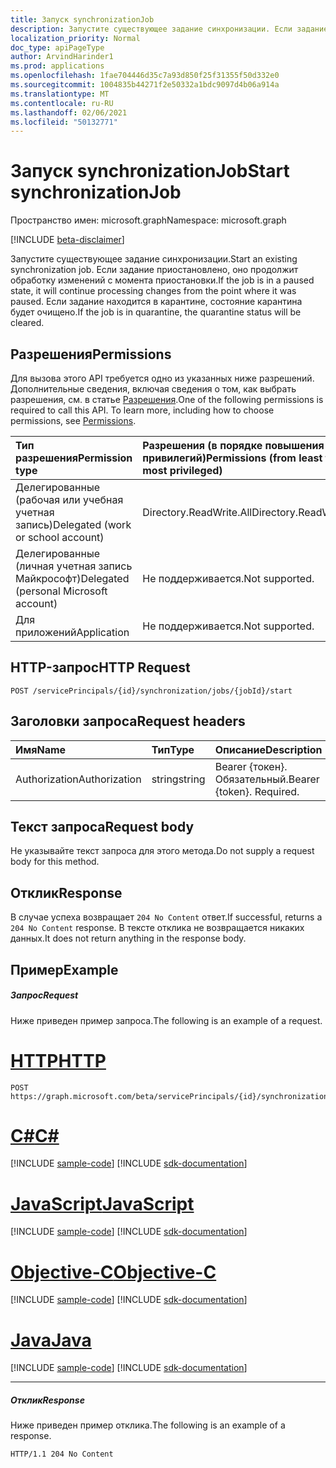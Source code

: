 ```yaml
---
title: Запуск synchronizationJob
description: Запустите существующее задание синхронизации. Если задание приостановлено, оно продолжит обработку изменений с момента приостановки. Если задание находится в карантине, состояние карантина будет очищено.
localization_priority: Normal
doc_type: apiPageType
author: ArvindHarinder1
ms.prod: applications
ms.openlocfilehash: 1fae704446d35c7a93d850f25f31355f50d332e0
ms.sourcegitcommit: 1004835b44271f2e50332a1bdc9097d4b06a914a
ms.translationtype: MT
ms.contentlocale: ru-RU
ms.lasthandoff: 02/06/2021
ms.locfileid: "50132771"
---
```

# <a name="start-synchronizationjob"></a><span data-ttu-id="bcf39-105">Запуск synchronizationJob</span><span class="sxs-lookup"><span data-stu-id="bcf39-105">Start synchronizationJob</span></span>

<span data-ttu-id="bcf39-106">Пространство имен: microsoft.graph</span><span class="sxs-lookup"><span data-stu-id="bcf39-106">Namespace: microsoft.graph</span></span>

[!INCLUDE [beta-disclaimer](../../includes/beta-disclaimer.md)]

<span data-ttu-id="bcf39-107">Запустите существующее задание синхронизации.</span><span class="sxs-lookup"><span data-stu-id="bcf39-107">Start an existing synchronization job.</span></span> <span data-ttu-id="bcf39-108">Если задание приостановлено, оно продолжит обработку изменений с момента приостановки.</span><span class="sxs-lookup"><span data-stu-id="bcf39-108">If the job is in a paused state, it will continue processing changes from the point where it was paused.</span></span> <span data-ttu-id="bcf39-109">Если задание находится в карантине, состояние карантина будет очищено.</span><span class="sxs-lookup"><span data-stu-id="bcf39-109">If the job is in quarantine, the quarantine status will be cleared.</span></span>

## <a name="permissions"></a><span data-ttu-id="bcf39-110">Разрешения</span><span class="sxs-lookup"><span data-stu-id="bcf39-110">Permissions</span></span>
<span data-ttu-id="bcf39-p103">Для вызова этого API требуется одно из указанных ниже разрешений. Дополнительные сведения, включая сведения о том, как выбрать разрешения, см. в статье [Разрешения](/graph/permissions-reference).</span><span class="sxs-lookup"><span data-stu-id="bcf39-p103">One of the following permissions is required to call this API. To learn more, including how to choose permissions, see [Permissions](/graph/permissions-reference).</span></span>

|<span data-ttu-id="bcf39-113">Тип разрешения</span><span class="sxs-lookup"><span data-stu-id="bcf39-113">Permission type</span></span>                        | <span data-ttu-id="bcf39-114">Разрешения (в порядке повышения привилегий)</span><span class="sxs-lookup"><span data-stu-id="bcf39-114">Permissions (from least to most privileged)</span></span>              |
|:--------------------------------------|:---------------------------------------------------------|
|<span data-ttu-id="bcf39-115">Делегированные (рабочая или учебная учетная запись)</span><span class="sxs-lookup"><span data-stu-id="bcf39-115">Delegated (work or school account)</span></span>     |<span data-ttu-id="bcf39-116">Directory.ReadWrite.All</span><span class="sxs-lookup"><span data-stu-id="bcf39-116">Directory.ReadWrite.All</span></span>  |
|<span data-ttu-id="bcf39-117">Делегированные (личная учетная запись Майкрософт)</span><span class="sxs-lookup"><span data-stu-id="bcf39-117">Delegated (personal Microsoft account)</span></span> |<span data-ttu-id="bcf39-118">Не поддерживается.</span><span class="sxs-lookup"><span data-stu-id="bcf39-118">Not supported.</span></span> |
|<span data-ttu-id="bcf39-119">Для приложений</span><span class="sxs-lookup"><span data-stu-id="bcf39-119">Application</span></span>                            |<span data-ttu-id="bcf39-120">Не поддерживается.</span><span class="sxs-lookup"><span data-stu-id="bcf39-120">Not supported.</span></span> | 

## <a name="http-request"></a><span data-ttu-id="bcf39-121">HTTP-запрос</span><span class="sxs-lookup"><span data-stu-id="bcf39-121">HTTP Request</span></span>
<!-- { "blockType": "ignored" } -->
```http
POST /servicePrincipals/{id}/synchronization/jobs/{jobId}/start
```

## <a name="request-headers"></a><span data-ttu-id="bcf39-122">Заголовки запроса</span><span class="sxs-lookup"><span data-stu-id="bcf39-122">Request headers</span></span>

| <span data-ttu-id="bcf39-123">Имя</span><span class="sxs-lookup"><span data-stu-id="bcf39-123">Name</span></span>           | <span data-ttu-id="bcf39-124">Тип</span><span class="sxs-lookup"><span data-stu-id="bcf39-124">Type</span></span>    | <span data-ttu-id="bcf39-125">Описание</span><span class="sxs-lookup"><span data-stu-id="bcf39-125">Description</span></span>|
|:---------------|:--------|:-----------|
| <span data-ttu-id="bcf39-126">Authorization</span><span class="sxs-lookup"><span data-stu-id="bcf39-126">Authorization</span></span>  | <span data-ttu-id="bcf39-127">string</span><span class="sxs-lookup"><span data-stu-id="bcf39-127">string</span></span>  | <span data-ttu-id="bcf39-p104">Bearer {токен}. Обязательный.</span><span class="sxs-lookup"><span data-stu-id="bcf39-p104">Bearer {token}. Required.</span></span> |

## <a name="request-body"></a><span data-ttu-id="bcf39-130">Текст запроса</span><span class="sxs-lookup"><span data-stu-id="bcf39-130">Request body</span></span>

<span data-ttu-id="bcf39-131">Не указывайте текст запроса для этого метода.</span><span class="sxs-lookup"><span data-stu-id="bcf39-131">Do not supply a request body for this method.</span></span> 

## <a name="response"></a><span data-ttu-id="bcf39-132">Отклик</span><span class="sxs-lookup"><span data-stu-id="bcf39-132">Response</span></span>

<span data-ttu-id="bcf39-133">В случае успеха возвращает `204 No Content` ответ.</span><span class="sxs-lookup"><span data-stu-id="bcf39-133">If successful, returns a `204 No Content` response.</span></span> <span data-ttu-id="bcf39-134">В тексте отклика не возвращается никаких данных.</span><span class="sxs-lookup"><span data-stu-id="bcf39-134">It does not return anything in the response body.</span></span>

## <a name="example"></a><span data-ttu-id="bcf39-135">Пример</span><span class="sxs-lookup"><span data-stu-id="bcf39-135">Example</span></span>

##### <a name="request"></a><span data-ttu-id="bcf39-136">Запрос</span><span class="sxs-lookup"><span data-stu-id="bcf39-136">Request</span></span>
<span data-ttu-id="bcf39-137">Ниже приведен пример запроса.</span><span class="sxs-lookup"><span data-stu-id="bcf39-137">The following is an example of a request.</span></span>

# <a name="http"></a>[<span data-ttu-id="bcf39-138">HTTP</span><span class="sxs-lookup"><span data-stu-id="bcf39-138">HTTP</span></span>](#tab/http)
<!-- {
  "blockType": "request",
  "name": "synchronizationjob_start"
}-->
```http
POST https://graph.microsoft.com/beta/servicePrincipals/{id}/synchronization/jobs/{jobId}/start
```
# <a name="c"></a>[<span data-ttu-id="bcf39-139">C#</span><span class="sxs-lookup"><span data-stu-id="bcf39-139">C#</span></span>](#tab/csharp)
[!INCLUDE [sample-code](../includes/snippets/csharp/synchronizationjob-start-csharp-snippets.md)]
[!INCLUDE [sdk-documentation](../includes/snippets/snippets-sdk-documentation-link.md)]

# <a name="javascript"></a>[<span data-ttu-id="bcf39-140">JavaScript</span><span class="sxs-lookup"><span data-stu-id="bcf39-140">JavaScript</span></span>](#tab/javascript)
[!INCLUDE [sample-code](../includes/snippets/javascript/synchronizationjob-start-javascript-snippets.md)]
[!INCLUDE [sdk-documentation](../includes/snippets/snippets-sdk-documentation-link.md)]

# <a name="objective-c"></a>[<span data-ttu-id="bcf39-141">Objective-C</span><span class="sxs-lookup"><span data-stu-id="bcf39-141">Objective-C</span></span>](#tab/objc)
[!INCLUDE [sample-code](../includes/snippets/objc/synchronizationjob-start-objc-snippets.md)]
[!INCLUDE [sdk-documentation](../includes/snippets/snippets-sdk-documentation-link.md)]

# <a name="java"></a>[<span data-ttu-id="bcf39-142">Java</span><span class="sxs-lookup"><span data-stu-id="bcf39-142">Java</span></span>](#tab/java)
[!INCLUDE [sample-code](../includes/snippets/java/synchronizationjob-start-java-snippets.md)]
[!INCLUDE [sdk-documentation](../includes/snippets/snippets-sdk-documentation-link.md)]

---


##### <a name="response"></a><span data-ttu-id="bcf39-143">Отклик</span><span class="sxs-lookup"><span data-stu-id="bcf39-143">Response</span></span>
<span data-ttu-id="bcf39-144">Ниже приведен пример отклика.</span><span class="sxs-lookup"><span data-stu-id="bcf39-144">The following is an example of a response.</span></span>
<!-- {
  "blockType": "response",
  "truncated": true,
  "@odata.type": "microsoft.graph.None"
} -->
```http
HTTP/1.1 204 No Content
```

<!-- uuid: 8fcb5dbc-d5aa-4681-8e31-b001d5168d79
2015-10-25 14:57:30 UTC -->
<!--
{
  "type": "#page.annotation",
  "description": "synchronizationJob: start",
  "keywords": "",
  "section": "documentation",
  "tocPath": "",
  "suppressions": [
  ]
}
-->


